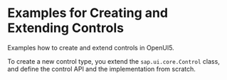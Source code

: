 <!-- loio91f184586f4d1014b6dd926db0e91070 -->

# Examples for Creating and Extending Controls

Examples how to create and extend controls in OpenUI5.

To create a new control type, you extend the `sap.ui.core.Control` class, and define the control API and the implementation from scratch.

